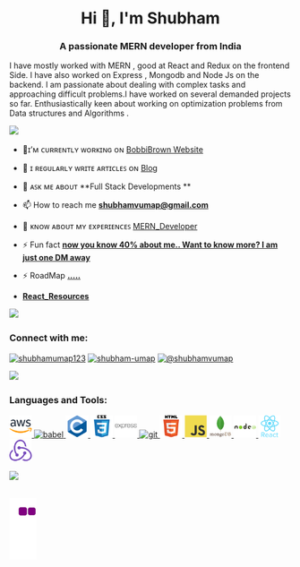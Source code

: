 <h1 align="center">Hi 👋, I'm Shubham</h1>
<h3 align="center">A passionate MERN developer from India</h3>
<p> I have mostly worked with MERN , good at React and Redux on the frontend Side. I have also worked on Express , Mongodb and Node Js on the backend. I am passionate about dealing with complex tasks and approaching difficult problems.I have worked on several demanded projects so far. Enthusiastically keen about working on optimization problems from Data structures and Algorithms .</p>

<a href="https://www.youtube.com/watch?v=dQw4w9WgXcQ"><img src="https://user-images.githubusercontent.com/73097560/115834477-dbab4500-a447-11eb-908a-139a6edaec5c.gif"></a>


<!-- <p align="center"> <img align="center" style="width:100px" src="https://media2.giphy.com/media/RbDKaczqWovIugyJmW/200.gif" alt="shubhamvumap123" /> </p> -->

<!--<p align="left"> <a href="https://twitter.com/shubhamumap123" target="blank"><img
            src="https://img.shields.io/twitter/follow/shubhamumap123?logo=twitter&style=for-the-badge"
            alt="shubhamumap123" /></a> </p>-->

- 🔭ɪ’ᴍ ᴄᴜʀʀᴇɴᴛʟʏ ᴡᴏʀᴋɪɴɢ ᴏɴ [BobbiBrown Website](https://bobbibrown.vercel.app/)

- 📝 ɪ ʀᴇɢᴜʟᴀʀʟʏ ᴡʀɪᴛᴇ ᴀʀᴛɪᴄʟᴇꜱ ᴏɴ [Blog ](https://medium.com/@shubhamvumap)

- 💬 ᴀꜱᴋ ᴍᴇ ᴀʙᴏᴜᴛ **Full Stack Developments **

- 📫 How to reach me **shubhamvumap@gmail.com**

- 📄 ᴋɴᴏᴡ ᴀʙᴏᴜᴛ ᴍʏ ᴇxᴘᴇʀɪᴇɴᴄᴇꜱ
[MERN_Developer](https://drive.google.com/file/d/1vDe7ZT7PrqKO6RSkWnhD8h2FwXU2Xisq/view?usp=sharing)

- ⚡ Fun fact **[now you know 40% about me.. Want to know more? I am just one DM away](https://www.linkedin.com/in/shubham-umap-/)**

- ⚡ RoadMap **[.....](https://roadmap.sh/)**
- **[React_Resources](https://reactresources.com/topics/best-practices)**


<a href="https://www.youtube.com/watch?v=dQw4w9WgXcQ"><img src="https://user-images.githubusercontent.com/73097560/115834477-dbab4500-a447-11eb-908a-139a6edaec5c.gif"></a>


<!--### Blogs posts-->
<!-- BLOG-POST-LIST:START -->
<!-- BLOG-POST-LIST:END -->

<h3 align="left">Connect with me:</h3>
<p align="left">
    <a href="https://twitter.com/shubhamumap123" target="blank"><img align="center"
            src="https://raw.githubusercontent.com/rahuldkjain/github-profile-readme-generator/master/src/images/icons/Social/twitter.svg"
            alt="shubhamumap123" height="30" width="40" /></a>
    <a href="https://linkedin.com/in/shubham-umap" target="blank"><img align="center"
            src="https://raw.githubusercontent.com/rahuldkjain/github-profile-readme-generator/master/src/images/icons/Social/linked-in-alt.svg"
            alt="shubham-umap" height="30" width="40" /></a>
    <a href="https://medium.com/@shubhamvumap" target="blank"><img align="center"
            src="https://raw.githubusercontent.com/rahuldkjain/github-profile-readme-generator/master/src/images/icons/Social/medium.svg"
            alt="@shubhamvumap" height="30" width="40" /></a>
</p>

<a href="https://www.youtube.com/watch?v=dQw4w9WgXcQ"><img src="https://user-images.githubusercontent.com/73097560/115834477-dbab4500-a447-11eb-908a-139a6edaec5c.gif"></a>


<!-- //Languages and Tool -->
<h3 align="left">Languages and Tools:</h3>
<p align="left"> <a href="https://aws.amazon.com" target="_blank" rel="noreferrer"> <img
            src="https://raw.githubusercontent.com/devicons/devicon/master/icons/amazonwebservices/amazonwebservices-original-wordmark.svg"
            alt="aws" width="40" height="40" /> </a> <a href="https://babeljs.io/" target="_blank" rel="noreferrer">
        <img src="https://www.vectorlogo.zone/logos/babeljs/babeljs-icon.svg" alt="babel" width="40" height="40" /> </a>
    <a href="https://www.cprogramming.com/" target="_blank" rel="noreferrer"> <img
            src="https://raw.githubusercontent.com/devicons/devicon/master/icons/c/c-original.svg" alt="c" width="40"
            height="40" /> </a> <a href="https://www.w3schools.com/css/" target="_blank" rel="noreferrer"> <img
            src="https://raw.githubusercontent.com/devicons/devicon/master/icons/css3/css3-original-wordmark.svg"
            alt="css3" width="40" height="40" /> </a> <a href="https://expressjs.com" target="_blank" rel="noreferrer">
        <img src="https://raw.githubusercontent.com/devicons/devicon/master/icons/express/express-original-wordmark.svg"
            alt="express" width="40" height="40" /> </a> <a href="https://git-scm.com/" target="_blank"
        rel="noreferrer"> <img src="https://www.vectorlogo.zone/logos/git-scm/git-scm-icon.svg" alt="git" width="40"
            height="40" /> </a> <a href="https://www.w3.org/html/" target="_blank" rel="noreferrer"> <img
            src="https://raw.githubusercontent.com/devicons/devicon/master/icons/html5/html5-original-wordmark.svg"
            alt="html5" width="40" height="40" /> </a> <a href="https://developer.mozilla.org/en-US/docs/Web/JavaScript"
        target="_blank" rel="noreferrer"> <img
            src="https://raw.githubusercontent.com/devicons/devicon/master/icons/javascript/javascript-original.svg"
            alt="javascript" width="40" height="40" /> </a> <a href="https://www.mongodb.com/" target="_blank"
        rel="noreferrer"> <img
            src="https://raw.githubusercontent.com/devicons/devicon/master/icons/mongodb/mongodb-original-wordmark.svg"
            alt="mongodb" width="40" height="40" /> </a> <a href="https://nodejs.org" target="_blank" rel="noreferrer">
        <img src="https://raw.githubusercontent.com/devicons/devicon/master/icons/nodejs/nodejs-original-wordmark.svg"
            alt="nodejs" width="40" height="40" /> </a> <a href="https://reactjs.org/" target="_blank" rel="noreferrer">
        <img src="https://raw.githubusercontent.com/devicons/devicon/master/icons/react/react-original-wordmark.svg"
            alt="react" width="40" height="40" /> </a> <a href="https://redux.js.org" target="_blank" rel="noreferrer">
        <img src="https://raw.githubusercontent.com/devicons/devicon/master/icons/redux/redux-original.svg" alt="redux"
            width="40" height="40" /> </a>
</p>

<a href="https://www.youtube.com/watch?v=dQw4w9WgXcQ"><img src="https://user-images.githubusercontent.com/73097560/115834477-dbab4500-a447-11eb-908a-139a6edaec5c.gif"></a>
<!-- 
<b>My GitHub Stats</b>

<a href="https://github.com/Shubhamvumap123/Shubhamvumap123.git"><img
        src="https://github-readme-stats.vercel.app/api?username=shubhamvumap123&show_icons=true&hide=&count_private=true&title_color=0891b2&text_color=ffffff&icon_color=0891b2&bg_color=1c1917&hide_border=true&show_icons=true"
        alt="shubhamvumap123's GitHub stats" /></a>

<a href="https://github.com/Shubhamvumap123/Shubhamvumap123.git"><img
        src="https://github-readme-streak-stats.herokuapp.com/?user=shubhamvumap123&stroke=ffffff&background=1c1917&ring=0891b2&fire=0891b2&currStreakNum=ffffff&currStreakLabel=0891b2&sideNums=ffffff&sideLabels=ffffff&dates=ffffff&hide_border=true" /></a>

<a href="https://github.com/Shubhamvumap123/Shubhamvumap123.git"><img
        src="https://activity-graph.herokuapp.com/graph?username=shubhamvumap123&bg_color=1c1917&color=ffffff&line=0891b2&point=ffffff&area_color=1c1917&area=true&hide_border=true&custom_title=GitHub%20Commits%20Graph"
        alt="GitHub Commits Graph" /></a><br>

<a href="https://github.com/Shubhamvumap123/Shubhamvumap123.git" align="left"><img
        src="https://github-readme-stats.vercel.app/api/top-langs/?username=shubhamvumap123&langs_count=10&title_color=0891b2&text_color=ffffff&icon_color=0891b2&bg_color=1c1917&hide_border=true&locale=en&custom_title=Top%20%Languages"
        alt="Top Languages" /></a>

</div><br /><br />
 -->

##

![snake gif](https://github.com/Shubhamvumap123/Shubhamvumap123/blob/output/github-contribution-grid-snake.gif)
